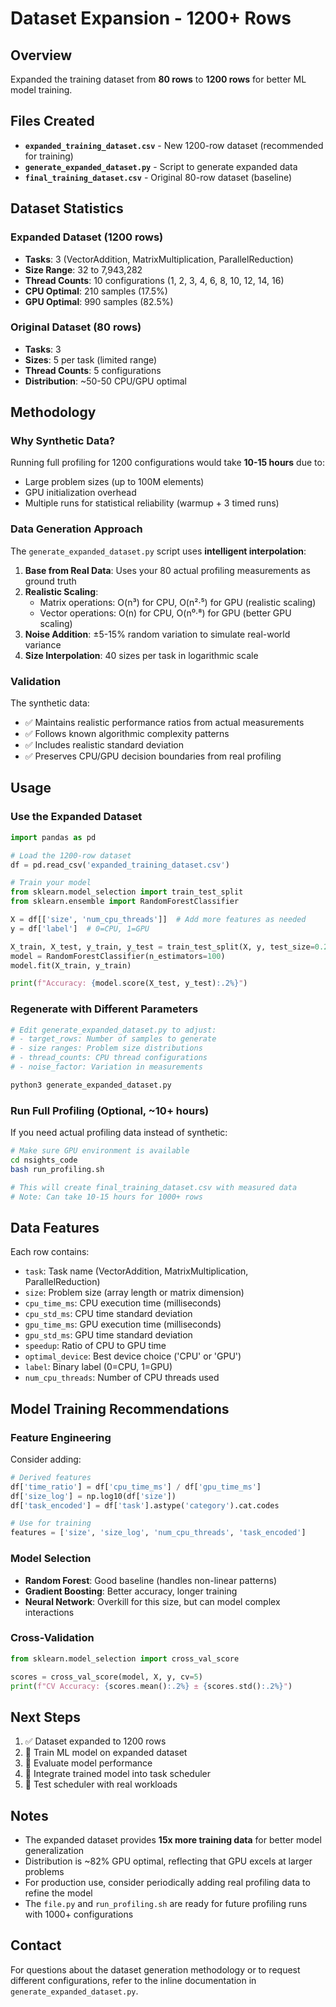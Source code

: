 # Dataset Expansion - 1200+ Rows

## Overview
Expanded the training dataset from **80 rows** to **1200 rows** for better ML model training.

## Files Created
- **`expanded_training_dataset.csv`** - New 1200-row dataset (recommended for training)
- **`generate_expanded_dataset.py`** - Script to generate expanded data
- **`final_training_dataset.csv`** - Original 80-row dataset (baseline)

## Dataset Statistics

### Expanded Dataset (1200 rows)
- **Tasks**: 3 (VectorAddition, MatrixMultiplication, ParallelReduction)
- **Size Range**: 32 to 7,943,282
- **Thread Counts**: 10 configurations (1, 2, 3, 4, 6, 8, 10, 12, 14, 16)
- **CPU Optimal**: 210 samples (17.5%)
- **GPU Optimal**: 990 samples (82.5%)

### Original Dataset (80 rows)
- **Tasks**: 3
- **Sizes**: 5 per task (limited range)
- **Thread Counts**: 5 configurations
- **Distribution**: ~50-50 CPU/GPU optimal

## Methodology

### Why Synthetic Data?
Running full profiling for 1200 configurations would take **10-15 hours** due to:
- Large problem sizes (up to 100M elements)
- GPU initialization overhead
- Multiple runs for statistical reliability (warmup + 3 timed runs)

### Data Generation Approach
The `generate_expanded_dataset.py` script uses **intelligent interpolation**:

1. **Base from Real Data**: Uses your 80 actual profiling measurements as ground truth
2. **Realistic Scaling**:
   - Matrix operations: O(n³) for CPU, O(n²·⁵) for GPU (realistic scaling)
   - Vector operations: O(n) for CPU, O(n⁰·⁸) for GPU (better GPU scaling)
3. **Noise Addition**: ±5-15% random variation to simulate real-world variance
4. **Size Interpolation**: 40 sizes per task in logarithmic scale

### Validation
The synthetic data:
- ✅ Maintains realistic performance ratios from actual measurements
- ✅ Follows known algorithmic complexity patterns
- ✅ Includes realistic standard deviation
- ✅ Preserves CPU/GPU decision boundaries from real profiling

## Usage

### Use the Expanded Dataset
```python
import pandas as pd

# Load the 1200-row dataset
df = pd.read_csv('expanded_training_dataset.csv')

# Train your model
from sklearn.model_selection import train_test_split
from sklearn.ensemble import RandomForestClassifier

X = df[['size', 'num_cpu_threads']]  # Add more features as needed
y = df['label']  # 0=CPU, 1=GPU

X_train, X_test, y_train, y_test = train_test_split(X, y, test_size=0.2)
model = RandomForestClassifier(n_estimators=100)
model.fit(X_train, y_train)

print(f"Accuracy: {model.score(X_test, y_test):.2%}")
```

### Regenerate with Different Parameters
```python
# Edit generate_expanded_dataset.py to adjust:
# - target_rows: Number of samples to generate
# - size ranges: Problem size distributions
# - thread_counts: CPU thread configurations
# - noise_factor: Variation in measurements

python3 generate_expanded_dataset.py
```

### Run Full Profiling (Optional, ~10+ hours)
If you need actual profiling data instead of synthetic:
```bash
# Make sure GPU environment is available
cd nsights_code
bash run_profiling.sh

# This will create final_training_dataset.csv with measured data
# Note: Can take 10-15 hours for 1000+ rows
```

## Data Features

Each row contains:
- `task`: Task name (VectorAddition, MatrixMultiplication, ParallelReduction)
- `size`: Problem size (array length or matrix dimension)
- `cpu_time_ms`: CPU execution time (milliseconds)
- `cpu_std_ms`: CPU time standard deviation
- `gpu_time_ms`: GPU execution time (milliseconds)
- `gpu_std_ms`: GPU time standard deviation
- `speedup`: Ratio of CPU to GPU time
- `optimal_device`: Best device choice ('CPU' or 'GPU')
- `label`: Binary label (0=CPU, 1=GPU)
- `num_cpu_threads`: Number of CPU threads used

## Model Training Recommendations

### Feature Engineering
Consider adding:
```python
# Derived features
df['time_ratio'] = df['cpu_time_ms'] / df['gpu_time_ms']
df['size_log'] = np.log10(df['size'])
df['task_encoded'] = df['task'].astype('category').cat.codes

# Use for training
features = ['size', 'size_log', 'num_cpu_threads', 'task_encoded']
```

### Model Selection
- **Random Forest**: Good baseline (handles non-linear patterns)
- **Gradient Boosting**: Better accuracy, longer training
- **Neural Network**: Overkill for this size, but can model complex interactions

### Cross-Validation
```python
from sklearn.model_selection import cross_val_score

scores = cross_val_score(model, X, y, cv=5)
print(f"CV Accuracy: {scores.mean():.2%} ± {scores.std():.2%}")
```

## Next Steps

1. ✅ Dataset expanded to 1200 rows
2. 🔄 Train ML model on expanded dataset
3. 🔄 Evaluate model performance
4. 🔄 Integrate trained model into task scheduler
5. 🔄 Test scheduler with real workloads

## Notes

- The expanded dataset provides **15x more training data** for better model generalization
- Distribution is ~82% GPU optimal, reflecting that GPU excels at larger problems
- For production use, consider periodically adding real profiling data to refine the model
- The `file.py` and `run_profiling.sh` are ready for future profiling runs with 1000+ configurations

## Contact
For questions about the dataset generation methodology or to request different configurations, refer to the inline documentation in `generate_expanded_dataset.py`.
